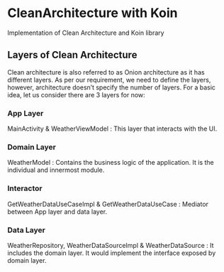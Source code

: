 # CleanArchitecture with Koin

Implementation of Clean Architecture and Koin library

## Layers of Clean Architecture

Clean architecture is also referred to as Onion architecture as it has different layers. As per our requirement, we need to define the layers, however, architecture doesn’t specify the number of layers.
For a basic idea, let us consider there are 3 layers for now:

### App Layer
MainActivity & WeatherViewModel : This layer that interacts with the UI.

### Domain Layer
WeatherModel : Contains the business logic of the application. It is the individual and innermost module.

### Interactor 
GetWeatherDataUseCaseImpl & GetWeatherDataUseCase : Mediator between App layer and data layer.

### Data Layer
WeatherRepository, WeatherDataSourceImpl & WeatherDataSource : It includes the domain layer. It would implement the interface exposed by domain layer.


